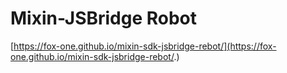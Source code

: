 # Mixin-JSBridge Robot

[https://fox-one.github.io/mixin-sdk-jsbridge-rebot/](https://fox-one.github.io/mixin-sdk-jsbridge-rebot/.)
